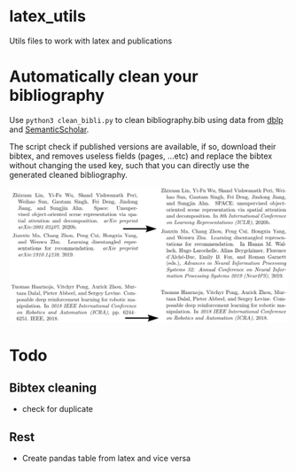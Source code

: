 # latex_utils
Utils files to work with latex and publications


# Automatically clean your bibliography
Use
`python3 clean_bibli.py` to clean bibliography.bib using data from [dblp](dblp.org) and [SemanticScholar](semanticscholar.org).

The script check if published versions are available, if so, download their bibtex, and removes useless fields (pages, ...etc) and replace the bibtex without changing the used key, such that you can directly use the generated cleaned bibliography.

![](images/reference_examples.png)

# Todo

## Bibtex cleaning
* check for duplicate

## Rest
* Create pandas table from latex and vice versa
